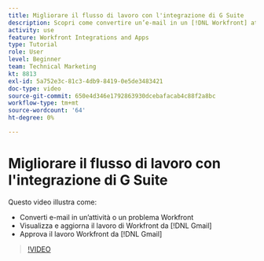 ```yaml
---
title: Migliorare il flusso di lavoro con l'integrazione di G Suite
description: Scopri come convertire un’e-mail in un [!DNL Workfront] attività o problema, visualizzazione e aggiornamento [!DNL Workfront] lavoro di Gmail e approvazione [!DNL Workfront] lavoro di Gmail.
activity: use
feature: Workfront Integrations and Apps
type: Tutorial
role: User
level: Beginner
team: Technical Marketing
kt: 8813
exl-id: 5a752e3c-81c3-4db9-8419-0e5de3483421
doc-type: video
source-git-commit: 650e4d346e1792863930dcebafacab4c88f2a8bc
workflow-type: tm+mt
source-wordcount: '64'
ht-degree: 0%

---
```


# Migliorare il flusso di lavoro con l&#39;integrazione di G Suite

Questo video illustra come:

* Converti e-mail in un’attività o un problema Workfront
* Visualizza e aggiorna il lavoro di Workfront da [!DNL Gmail]
* Approva il lavoro Workfront da [!DNL Gmail]

>[!VIDEO](https://video.tv.adobe.com/v/335114/?quality=12&learn=on)
